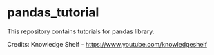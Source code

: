 # pandas_tutorial
This repository contains tutorials for pandas library.

Credits: Knowledge Shelf - https://www.youtube.com/knowledgeshelf